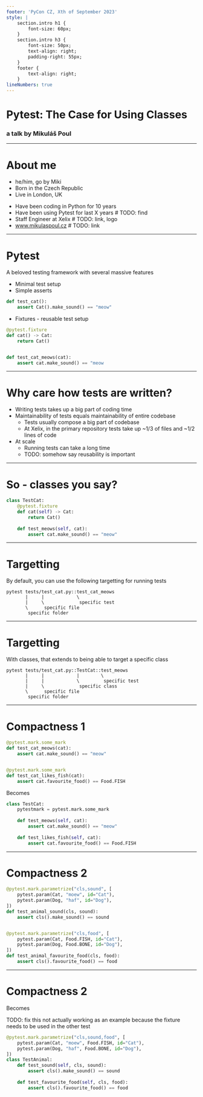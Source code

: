 ```yaml
---
footer: 'PyCon CZ, Xth of September 2023'
style: |
    section.intro h1 {
        font-size: 60px;
    }
    section.intro h3 {
        font-size: 50px;
        text-align: right;
        padding-right: 55px;
    }
    footer {
        text-align: right;
    }
lineNumbers: true
---
```


<!-- _class: intro -->

# **Pytest: The Case for Using Classes**
### a talk by Mikuláš Poul

<!--
Example speaker note
-->

---

# About me

- he/him, go by Miki
- Born in the Czech Republic
- Live in London, UK

<v-clicks>

- Have been coding in Python for 10 years
- Have been using Pytest for last X years  # TODO: find
- Staff Engineer at Xelix # TODO: link, logo
- www.mikulaspoul.cz  # TODO: link

</v-clicks>

<!--
Mention all links are on mikulaspoul, plus a blog
-->

---

# Pytest

A beloved testing framework with several massive features

<v-click>

- Minimal test setup
- Simple asserts

```python
def test_cat():
    assert Cat().make_sound() == "meow"
```

</v-click>

<v-click>

- Fixtures - reusable test setup

<!--
First ask who writes tests, who uses pytest, and who uses classes?
-->

```python
@pytest.fixture
def cat() -> Cat:
    return Cat()


def test_cat_meows(cat):
    assert cat.make_sound() == "meow
```

</v-click>

---

# Why care how tests are written?

<v-clicks>

- Writing tests takes up a big part of coding time
- Maintainability of tests equals maintainability of entire codebase
  - Tests usually compose a big part of codebase
  - At Xelix, in the primary repository tests take up ~1/3 of files and ~1/2 lines of code
- At scale
  - Running tests can take a long time
  - TODO: somehow say reusability is important

</v-clicks>

---

# So - classes you say?

```python
class TestCat:
    @pytest.fixture
    def cat(self) -> Cat:
        return Cat()
    
    def test_meows(self, cat):
        assert cat.make_sound() == "meow"
```

---

# Targetting 

By default, you can use the following targetting for running tests

```text
pytest tests/test_cat.py::test_cat_meows
       |     |            \
       |     \             specific test
       \      specific file
        specific folder                   
```

---

# Targetting

With classes, that extends to being able to target a specific class

```text
pytest tests/test_cat.py::TestCat::test_meows
       |     |            |        \
       |     |            \         specific test
       |     \             specific class
       \      specific file
        specific folder                   
```

---

<!-- _lineNumbers: true -->

# Compactness 1 

```python
@pytest.mark.some_mark
def test_cat_meows(cat):
    assert cat.make_sound() == "meow"


@pytest.mark.some_mark
def test_cat_likes_fish(cat):
    assert cat.favourite_food() == Food.FISH
```

<v-click>

Becomes

```python
class TestCat:
    pytestmark = pytest.mark.some_mark
    
    def test_meows(self, cat):
        assert cat.make_sound() == "meow"
    
    def test_likes_fish(self, cat):
        assert cat.favourite_food() == Food.FISH
```

</v-click>

---

# Compactness 2

```python
@pytest.mark.parametrize("cls,sound", [
    pytest.param(Cat, "moew", id="Cat"), 
    pytest.param(Dog, "haf", id="Dog"),
])
def test_animal_sound(cls, sound):
    assert cls().make_sound() == sound


@pytest.mark.parametrize("cls,food", [
    pytest.param(Cat, Food.FISH, id="Cat"), 
    pytest.param(Dog, Food.BONE, id="Dog"),
])
def test_animal_favourite_food(cls, food):
    assert cls().favourite_food() == food
```

---

# Compactness 2

Becomes

TODO: fix this not actually working as an example because the fixture needs to be used in the other test

```python
@pytest.mark.parametrize("cls,sound,food", [
    pytest.param(Cat, "moew", Food.FISH, id="Cat"), 
    pytest.param(Dog, "haf", Food.BONE, id="Dog"),
])
class TestAnimal:
    def test_sound(self, cls, sound):
        assert cls().make_sound() == sound
  
    def test_favourite_food(self, cls, food):
        assert cls().favourite_food() == food
```
